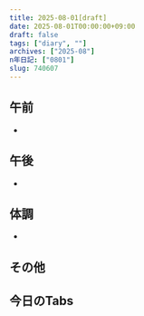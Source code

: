 ```yaml
---
title: 2025-08-01[draft]
date: 2025-08-01T00:00:00+09:00
draft: false
tags: ["diary", ""]
archives: ["2025-08"]
n年日記: ["0801"]
slug: 740607
---
```

## 午前
- 
## 午後
- 
## 体調
- 
## その他
## 今日のTabs